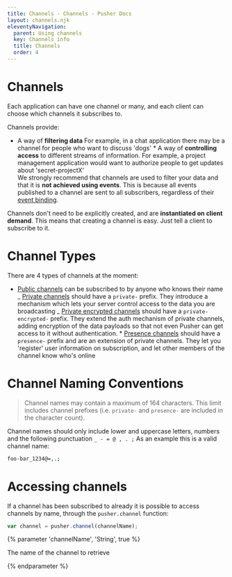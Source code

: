```yaml
---
title: Channels - Channels - Pusher Docs
layout: channels.njk
eleventyNavigation:
  parent: Using channels
  key: Channels info
  title: Channels
  order: 4
---
```


# Channels

Each application can have one channel or many, and each client can choose which channels it subscribes to.

Channels provide:

- A way of **filtering data** For example, in a chat application there may be a channel for people who want to discuss 'dogs' \* A way of **controlling access** to different streams of information. For example, a project management application would want to authorize people to get updates about 'secret-projectX'  
  We strongly recommend that channels are used to filter your data and that it is **not achieved using events**. This is because all events published to a channel are sent to all subscribers, regardless of their [event binding](/docs/channels/using_channels/events).

Channels don't need to be explicitly created, and are **instantiated on client demand**. This means that creating a channel is easy. Just tell a client to subscribe to it.

# Channel Types

There are 4 types of channels at the moment:

- [Public channels](/docs/channels/using_channels/public-channels) can be subscribed to by anyone who knows their name _ [Private channels](/docs/channels/using_channels/private-channels) should have a `private-` prefix. They introduce a mechanism which lets your server control access to the data you are broadcasting _ [Private encrypted channels](/docs/channels/using_channels/encrypted-channels) should have a `private-encrypted-` prefix. They extend the auth mechanism of private channels, adding encryption of the data payloads so that not even Pusher can get access to it without authentication. \* [Presence channels](/docs/channels/using_channels/presence-channels) should have a `presence-` prefix and are an extension of private channels. They let you 'register' user information on subscription, and let other members of the channel know who's online

# Channel Naming Conventions

> Channel names may contain a maximum of 164 characters. This limit includes channel prefixes (i.e. `private-` and `presence-` are included in the character count).

Channel names should only include lower and uppercase letters, numbers and the following punctuation `_ - = @ , . ;` As an example this is a valid channel name:

```bash
foo-bar_1234@=,.;
```

# Accessing channels

If a channel has been subscribed to already it is possible to access channels by name, through the `pusher.channel` function:

```js
var channel = pusher.channel(channelName);
```

{% parameter 'channelName', 'String', true %}

The name of the channel to retrieve

{% endparameter %}
